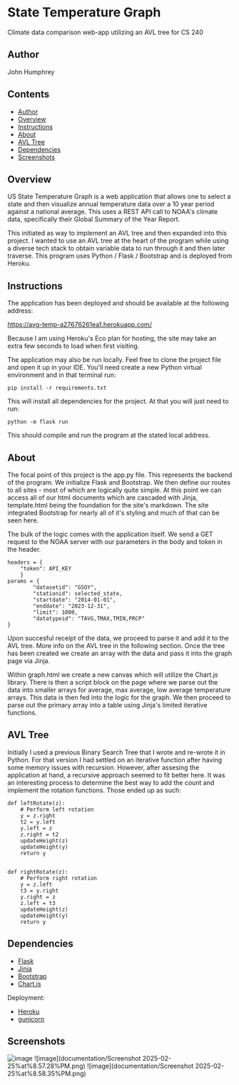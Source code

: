 # State Temperature Graph
Climate data comparison web-app utilizing an AVL tree for CS 240

## Author
John Humphrey

## Contents
- [Author](#author)
- [Overview](#overview)
- [Instructions](#instructions)
- [About](#about)
- [AVL Tree](#avl-tree)
- [Dependencies](#dependencies)
- [Screenshots](#screenshots)


## Overview
US State Temperature Graph is a web application that allows one to select a state and then visualize annual temperature data over a 10 year period against a national average. This uses a REST API call to NOAA's climate data, specifically their Global Summary of the Year Report.

This initiated as way to implement an AVL tree and then expanded into this project. I wanted to use an AVL tree at the heart of the program while using a diverse tech stack to obtain variable data to run through it and then later traverse. This program uses Python / Flask / Bootstrap and is deployed from Heroku.


## Instructions
The application has been deployed and should be available at the following address:

https://avg-temp-a27676261ea1.herokuapp.com/

Because I am using Heroku's Eco plan for hosting, the site may take an extra few seconds to load when first visiting.

The application may also be run locally. Feel free to clone the project file and open it up in your IDE. You'll need create a new Python virtual environment and in that terminal run:

```
pip install -r requirements.txt
```

This will install all dependencies for the project. At that you will just need to run:

```
python -m flask run
```

This should compile and run the program at the stated local address.


## About
The focal point of this project is the app.py file. This represents the backend of the program. We initialize Flask and Bootstrap. We then define our routes to all sites - most of which are logically quite simple. At this point we can access all of our html documents which are cascaded with Jinja, template.html being the foundation for the site's markdown. The site integrated Bootstrap for nearly all of it's styling and much of that can be seen here. 

The bulk of the logic comes with the application itself. We send a GET request to the NOAA server with our parameters in the body and token in the header. 

```
headers = {
    "token": API_KEY
    }
params = {
        "datasetid": "GSOY",
        "stationid": selected_state,
        "startdate": "2014-01-01",
        "enddate": "2023-12-31",
        "limit": 1000,
        "datatypeid": "TAVG,TMAX,TMIN,PRCP" 
}
```

Upon succesful receipt of the data, we proceed to parse it and add it to the AVL tree. More info on the AVL tree in the following section. Once the tree has been created we create an array with the data and pass it into the graph page via Jinja.

Within graph.html we create a new canvas which will utilize the Chart.js library. There is then a script block on the page where we parse out the data into smaller arrays for average, max average, low average temperature arrays. This data is then fed into the logic for the graph. We then proceed to parse out the primary array into a table using Jinja's limited iterative functions.


## AVL Tree
Initially I used a previous Binary Search Tree that I wrote and re-wrote it in Python. For that version I had settled on an iterative function after having some memory issues with recursion. However, after assesing the application at hand, a recursive approach seemed to fit better here. It was an interesting process to determine the best way to add the count and implement the rotation functions. Those ended up as such:

```
def leftRotate(z):
    # Perform left rotation
    y = z.right
    t2 = y.left
    y.left = z
    z.right = t2
    updateHeight(z)
    updateHeight(y)
    return y


def rightRotate(z):
    # Perform right rotation
    y = z.left
    t3 = y.right
    y.right = z
    z.left = t3
    updateHeight(z)
    updateHeight(y)
    return y
```


## Dependencies

- [Flask](https://flask.palletsprojects.com/en/stable/)
- [Jinja](https://jinja.palletsprojects.com/en/stable/)
- [Bootstrap](https://getbootstrap.com/)
- [Chart.js](https://www.chartjs.org/)

Deployment:

- [Heroku](https://www.heroku.com/)
- [gunicorn](https://gunicorn.org/)

## Screenshots

![image](documentation/Screenshot%2025-02-25%at%8.56.54%PM.png)
![image](documentation/Screenshot 2025-02-25%at%8.57.28%PM.png)
![image](documentation/Screenshot 2025-02-25%at%8.58.35%PM.png)


